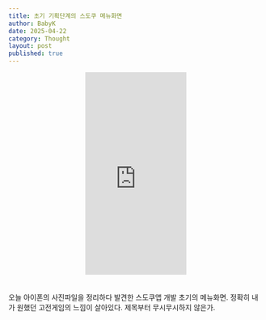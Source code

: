 ```yaml
---
title: 초기 기획단계의 스도쿠 메뉴화면
author: BabyK
date: 2025-04-22
category: Thought
layout: post
published: true
---
```


<div align="center">
        <iframe width="200" height="400" src="https://youtube.com/embed/oExg5NPoAyE?si=cHqcBE6UswPzab8W?autoplay=1?controls=0" title="Initial Planned Menu Screen" frameborder="0" allow="accelerometer; autoplay; clipboard-write; encrypted-media; gyroscope; picture-in-picture; web-share" allowfullscreen></iframe>
</div>

<br>
<br>
오늘 아이폰의 사진파일을 정리하다 발견한 스도쿠앱 개발 초기의 메뉴화면.  
정확히 내가 원했던 고전게임의 느낌이 살아있다.  
제목부터 무시무시하지 않은가.
<br>
<br>
<br>